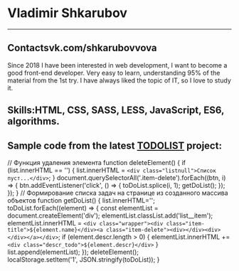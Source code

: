 # Vladimir Shkarubov
----------
## Contactsvk.com/shkarubovvova
Since 2018 I have been interested in web development, I want to become a good front-end developer. Very easy to learn, understanding 95% of the material from the 1st try. I have always liked the topic of IT, so I love to study it.
## Skills:HTML, CSS, SASS, LESS, JavaScript, ES6, algorithms.
Sample code from the latest [TODOLIST](https://snak3gms.github.io/) project:
--------
// Функция удаления элемента
function deleteElement() {
  if (list.innerHTML == '') {
        list.innerHTML = `<div class="listnull">Список пуст...</div>`;
    }
    document.querySelectorAll('.item-delete').forEach((btn, i) => {
        btn.addEventListener('click', () => {
        toDoList.splice(i, 1);
        getDoList();
        });
    }); 
}
// Формирование списка задач на странице из созданного массива объектов
function getDoList() {
    list.innerHTML='';
    toDoList.forEach((element) => {
        const elementList = document.createElement('div');
        elementList.classList.add('list__item');
        elementList.innerHTML = `<div class="wrapper"><div class="item-title">${element.name}</div><a class="item-delete"><div></div><div></div></a></div>`;
        if (element.descr.length > 0) { 
            elementList.innerHTML += `<div class="descr_todo">${element.descr}</div>`
        }
        list.append(elementList);
    });
    deleteElement();    
    localStorage.setItem('1', JSON.stringify(toDoList));
}

